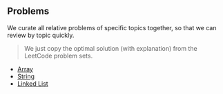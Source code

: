 ## Problems
We curate all relative problems of specific topics together, so that we can review by topic quickly.

> We just copy the optimal solution (with explanation) from the LeetCode problem sets.

* [Array](./problems-arrays.md)
* [String](./problems-string.md)
* [Linked List](./problems-linked-list.md)